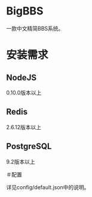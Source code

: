 BigBBS
========

一款中文精简BBS系统。

# 安装需求

## NodeJS
0.10.0版本以上
## Redis
2.6.12版本以上
## PostgreSQL
9.2版本以上

＃配置

详见config/default.json中的说明。
